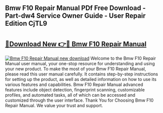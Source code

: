 ## Bmw F10 Repair Manual PDf Free Download - Part-dw4 Service Owner Guide - User Repair Edition CjTL9

# <h2><a href="http://cf1198.oget.top/?id=Bmw+F10+Repair+Manual">🔗Download New 👉🔴 Bmw F10 Repair Manual</a></h2>

[![Bmw F10 Repair Manual new download](https://i.imgur.com/5g1atiW.png)](http://cf1198.oget.top/?id=Bmw+F10+Repair+Manual)
Welcome to the Bmw F10 Repair Manual user manual, your one-stop resource for understanding and using your new product. To make the most of your Bmw F10 Repair Manual, please read this user manual carefully. It contains step-by-step instructions for setting up the product, as well as detailed information on how to use its various features and capabilities. Bmw F10 Repair Manual advanced features include object detection, fingerprint scanning, customizable profiles, and automated tasks, all of which can be accessed and customized through the user interface. Thank You for Choosing Bmw F10 Repair Manual. We value your trust and support.

